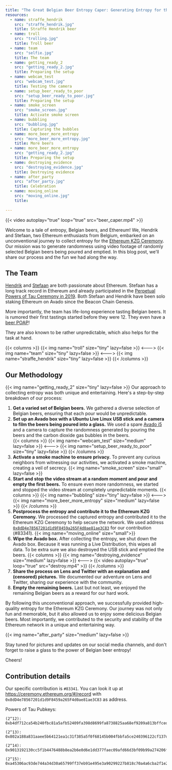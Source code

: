 ```yaml
---
title: "The Great Belgian Beer Entropy Caper: Generating Entropy for the Ethereum KZG Ceremony"
resources:
  - name: straffe_hendrik
    src: "straffe_hendrik.jpg"
    title: Straffe Hendrik beer
  - name: troll
    src: "trolling.jpg"
    title: Troll beer
  - name: team
    src: "selfie.jpg"
    title: The team
  - name: getting_ready_2
    src: "getting_ready_2.jpg"
    title: Preparing the setup
  - name: webcam_test
    src: "webcam_test.jpg"
    title: Testing the camera
  - name: setup_beer_ready_to_poor
    src: "setup_beer_ready_to_poor.jpg"
    title: Preparing the setup
  - name: smoke_screen
    src: "smoke_screen.jpg"
    title: Activate smoke screen
  - name: bubbling
    src: "bubbling.jpg"
    title: Capturing the bubbles
  - name: more_beer_more_entropy
    src: "more_beer_more_entropy.jpg"
    title: More beers
  - name: more_beer_more_entropy
    src: "getting_ready_2.jpg"
    title: Preparing the setup
  - name: destroying_evidence
    src: "destroying_evidence.jpg"
    title: Destroying evidence
  - name: after_party
    src: "after_party.jpg"
    title: Celebration
  - name: moving_online
    src: "moving_online.jpg"
    title: 
    
---
```

{{< video autoplay="true" loop="true" src="beer_caper.mp4" >}}

Welcome to a tale of entropy, Belgian beers, and Ethereum! We, Hendrik and Stefaan, two Ethereum enthusiasts from Belgium, embarked on an unconventional journey to collect entropy for the [Ethereum KZG Ceremony](https://ceremony.ethereum.org/). Our mission was to generate randomness using video footage of randomly selected Belgian beers being poured and emptied. In this blog post, we'll share our process and the fun we had along the way.


## The Team

[Hendrik](https://twitter.com/heeckhau) and [Stefaan](https://twitter.com/sponnet) are both passionate about Ethereum. Stefaan has a long track record in Ethereum and already participated in the [Perpetual Powers of Tau Ceremony in 2019](https://github.com/weijiekoh/perpetualpowersoftau/tree/master/0036_stefaan_response). Both Stefaan and Hendrik have been solo staking Ethereum on Avado since the Beacon Chain Genesis.

More importantly, the team has life-long experience tasting Belgian beers. It is rumored their first tastings started before they were 12. They even have a [beer POAP](https://poap.family/event/96435)!

They are also known to be rather unpredictable, which also helps for the task at hand.

{{< columns >}}
{{< img name="troll" size="tiny" lazy=false >}}
<--->
{{< img name="team" size="tiny" lazy=false >}}
<--->
{{< img name="straffe_hendrik" size="tiny" lazy=false >}}
{{< /columns >}}

## Our Methodology

<!-- {{< figure src="getting_ready_2.jpg" >}} -->
{{< img name="getting_ready_2" size="tiny" lazy=false >}}
Our approach to collecting entropy was both unique and entertaining. Here's a step-by-step breakdown of our process:

1. **Get a varied set of Belgian beers.** We gathered a diverse selection of Belgian beers, ensuring that each pour would be unpredictable.
2. **Set up an Avado box with a Ubuntu Live Linux USB stick and a camera to film the beers being poured into a glass.** We used a spare [Avado i5](https://ava.do) and a camera to capture the randomness generated by pouring the beers and the carbon dioxide gas bubbles in the beers.  
{{< columns >}}
{{< img name="webcam_test" size="medium" lazy=false >}}
<--->
{{< img name="setup_beer_ready_to_poor" size="tiny" lazy=false >}}
{{< /columns >}}
1. **Activate a smoke machine to ensure privacy.** To prevent any curious neighbors from witnessing our activities, we activated a smoke machine, creating a veil of secrecy.
  {{< img name="smoke_screen" size="small" lazy=false >}}
1. **Start and stop the video stream at a random moment and pour and empty the first beers.** To ensure even more randomness, we started and stopped the video stream at completely unpredictable moments.
{{< columns >}}
{{< img name="bubbling" size="tiny" lazy=false >}}
<--->
{{< img name="more_beer_more_entropy" size="medium" lazy=false >}}
{{< /columns >}}
1. **Postprocess the entropy and contribute it to the Ethereum KZG Ceremony.** We processed the captured entropy and contributed it to the Ethereum KZG Ceremony to help secure the network.  We used address [`0x8dD4e78567201d1d9F8459a265F4d0ae81ae3C83`](https://ceremony.ethereum.org/#/record) for our contribution (#83341).
  {{< img name="moving_online" size="small">}}
1. **Wipe the Avado box.** After collecting the entropy, we shut down the Avado box. Because it was running a Live Distribution, this wipes all data. To be extra sure we also destroyed the USB stick and emptied the beers.
{{< columns >}}
{{< img name="destroying_evidence" size="medium" lazy=false >}}
<--->
{{< video autoplay="true" loop="true" src="destroy.mp4" >}}
{{< /columns >}}
1. **Share the process on Lens and Twitter with an explanation and (censored) pictures.** We documented our adventure on Lens and Twitter, sharing our experience with the community.
2. **Empty the remaining beers.** Last but not least, we enjoyed the remaining Belgian beers as a reward for our hard work.

By following this unconventional approach, we successfully provided high-quality entropy for the Ethereum KZG Ceremony. Our journey was not only fun and memorable, but it also allowed us to enjoy some delicious Belgian beers. Most importantly, we contributed to the security and stability of the Ethereum network in a unique and entertaining way.

{{< img name="after_party" size="medium" lazy=false >}}

Stay tuned for pictures and updates on our social media channels, and don't forget to raise a glass to the power of Belgian beer entropy!

Cheers!


## Contribution details

Our specific contribution is `#83341`. You can look it up at <https://ceremony.ethereum.org/#/record> with `0x8dD4e78567201d1d9F8459a265F4d0ae81ae3C83` as address.

Powers of Tau Pubkeys:
```text
(2^12): 0xb4df712ca54b240fbc81a5afb52409fa398d8699fa8738825aa68ef9209a813bffced68d86a18a2f6995f5c803d86ce40d4f4eb729a78fbfef2ebe400ebdd847d07b95f197dba5eb8784ec49e6ac6c36990a539f6d11994d43a7dd157648977e

(2^13): 0x802a188a831aaee5b64121ea1c31f385a5f0f68145b004fbbfa5ce240396122cf137d7a2c7e0e09a199994fbb350462601008062a60535fd078c978ad7603e2c0e73ab121807b2410653c332282330a59ea1faa8935c69ec08d8c8c3cad44401

(2^14): 0x9013192130cc5f1b4476488b8ea2b6e0d6e1dd377faec09afd66d3bf09b99a274206f556acf1b8b78b095a3e0ea16c7f06ad803e1294edb81a890ec290350dd3964e10ad0980d1b306551ca192960149bf1daa6fb381cdae3a68e6a911964812

(2^15): 0xa45306ac93de744a34d30a65799ff37eb91e495e3a90299227b818c70a4a6cba2f1e29024d8c3e7adae50dcb96e9ff33195167e902d97e3efc73388c2374265c526cb88bd9bff46eef4080470d17dd46e37d6bfc1c9cee35739ce7e537870fc0
```